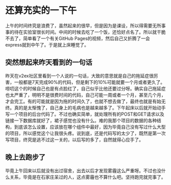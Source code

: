 # 还算充实的一下午

上午的时间终究是浪费了，虽然起来的很早，但是因为是课设，所以得需要无所事事的待在实验室很长时间。中间的时候去吃了一个饭，还恰好点名了。所以就干脆不去了，简单看了一个有关GitHub Pages的视频，然后自己又折腾了一会express就到中午了。于是就上床睡觉了。

## 突然想起来昨天看到的一句话

昨天在v2ex社区里看到一个人说的一句话，大致的意思就是自己的拖延症很厉害，一般都是7天完成90%的代码，但是剩下的10%可能就要一个月或者更久了。唠叨这个的时候自己也是有点脸红了，自己似乎比他还要过分呀。确实自己拖延症也太严重了，明明不是很费时间的代码，自己可能一周或者一个月，甚至几个月，才会完工。有的可能就是因为拖的时间久了，也就不想去做了，最终也就是有始无终。真的是太惭愧了，自己身上的毛病也是越来越多了。下午起床以后就开始动手写一个项目的后台代码了。不过也确实简单，就处理所有的POST和GET请求以及链接一下数据库就好了，裙子感觉也没有什么。难的我那个项目的数据的各种结构，到底该怎么设置，应该放在哪个组件中最好，因为毕竟自己没有写过什么大型的项目，所以感觉这个让我很头疼。说到底，还是代码写的太少了，既然是第一次写项目，终究是逃不过这一关的，以后写的多了，自然就得心应手了。

## 晚上去跑步了

毕竟上午回来以后就没有出过宿舍，出去以后才发现雾霾这么严重呀。不过也没什么关系，毕竟是在石家庄呆过的人，这点雾霾也不算什么吧。坚持跑完就完事了。
